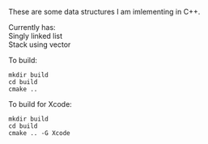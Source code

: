 These are some data structures I am imlementing in C++.  
  
Currently has:  
Singly linked list  
Stack using vector  

To build:
```
mkdir build
cd build
cmake ..
```

To build for Xcode:
```
mkdir build
cd build 
cmake .. -G Xcode
```
